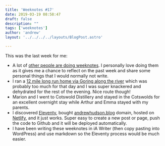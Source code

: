 ```yaml
---
title: 'Weeknotes #17'
date: 2019-03-19 08:58:47
draft: false
description: ""
tags: ['weeknotes']
author: 'andrew'
layout: '../../../../layouts/BlogPost.astro'

---
```

This was the last week for me:

*   A lot of [other people are doing weeknotes](https://adactio.com/journal/14955). I personally love doing them as it gives me a chance to reflect on the past week and share some personal things that I would normally not write.
*   I ran a [12 mile long run home via Goring along the river](https://www.strava.com/activities/2206638011) which was probably too much for that day and I was super knackered and dehydrated for the rest of the evening. Nice route though!
*   Marion and I went to Cotswold Distillery and stayed in the Cotswolds for an excellent overnight stay while Arthur and Emma stayed with my parents.
*   I discovered [Eleventy](https://www.11ty.io/), bought [andrewhudson.blog](https://andrewhudson.blog) domain, hosted on [Netlify](https://www.netlify.com/), and it just works. Super easy to create a new post or page, push the code to Github and it will be deployed automatically.
*   I have been writing these weeknotes in iA Writer (then copy pasting into WordPress) and use markdown so the Eleventy process would be much easier.
